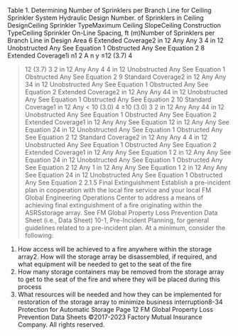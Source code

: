 Table 1. Determining Number of Sprinklers per Branch Line for Ceiling Sprinkler System Hydraulic Design
Number. of
Sprinklers in
Ceiling DesignCeiling Sprinkler
TypeMaximum Ceiling
SlopeCeiling
Construction TypeCeiling Sprinkler
On-Line Spacing,
ft (m)Number of
Sprinklers per
Branch Line in
Design Area
6 Extended
Coverage2 in 12 Any Any 3
4 in 12 Unobstructed Any See Equation 1
Obstructed Any See Equation 2
8 Extended
Coverage1i n1 2 A n y ≤12 (3.7) 4
> 12 (3.7) 3
2 in 12 Any Any 4
4 in 12 Unobstructed Any See Equation 1
Obstructed Any See Equation 2
9 Standard
Coverage2 in 12 Any Any 34 in 12 Unobstructed Any See Equation 1
Obstructed Any See Equation 2
Extended
Coverage2 in 12 Any Any 44 in 12 Unobstructed Any See Equation 1
Obstructed Any See Equation 2
10 Standard
Coverage1 in 12 Any < 10 (3.0) 4
≥10 (3.0) 3
2 in 12 Any Any 44 in 12 Unobstructed Any See Equation 1
Obstructed Any See Equation 2
Extended
Coverage1 in 12 Any Any See Equation 12 in 12 Any Any See Equation 24 in 12 Unobstructed Any See Equation 1
Obstructed Any See Equation 2
12 Standard
Coverage2 in 12 Any Any 4
4 in 12 Unobstructed Any See Equation 1
Obstructed Any See Equation 2
Extended
Coverage1 in 12 Any Any See Equation 1
2 in 12 Any Any See Equation 24 in 12 Unobstructed Any See Equation 1
Obstructed Any See Equation 2
> 12 Any 1 in 12 Any Any See Equation 1
2 in 12 Any Any See Equation 24 in 12 Unobstructed Any See Equation 1
Obstructed Any See Equation 2
2.1.5 Final Extinguishment
Establish a pre-incident plan in cooperation with the local fire service and your local FM Global Engineering
Operations Center to address a means of achieving final extinguishment of a fire originating within the ASRSstorage array. See FM Global Property Loss Prevention Data Sheet (i.e., Data Sheet) 10-1, Pre-Incident
Planning, for general guidelines related to a pre-incident plan.
At a minimum, consider the following:
1. How access will be achieved to a fire anywhere within the storage array2. How will the storage array be disassembled, if required, and what equipment will be needed to get to
the seat of the fire
3. How many storage containers may be removed from the storage array to get to the seat of the fire
and where they will be placed during this process
4. What resources will be needed and how they can be implemented for restoration of the storage array
to minimize business interruption8-34 Protection for Automatic Storage
Page 12 FM Global Property Loss Prevention Data Sheets
©2017-2023 Factory Mutual Insurance Company. All rights reserved.